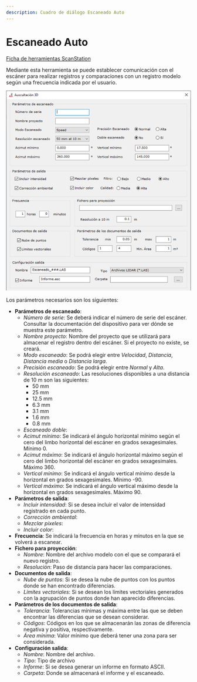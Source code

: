 ```yaml
---
description: Cuadro de diálogo Escaneado Auto
---
```


# Escaneado Auto

[Ficha de herramientas ScanStation](/mdtopx/fichas-de-herramientas/ficha-de-herramientas-scanstation.md)

Mediante esta herramienta se puede establecer comunicación con el escáner para realizar registros y comparaciones con un registro modelo según una frecuencia indicada por el usuario.

![Cuadro de diálogo Auscultación 3D](../../.gitbook/assets/image-37.png)

Los parámetros necesarios son los siguientes:

* **Parámetros de escaneado**:
  * _Número de serie_: Se deberá indicar el número de serie del escáner. Consultar la documentación del dispositivo para ver dónde se muestra este parámetro.
  * _Nombre proyecto_: Nombre del proyecto que se utilizará para almacenar el registro dentro del escáner. Si el proyecto no existe, se creará.
  * _Modo escaneado_: Se podrá elegir entre _Velocidad_, _Distancia_, _Distancia media_ o _Distancia larga_.
  * _Precisión escaneado_: Se podrá elegir entre _Normal_ y _Alta_.
  * _Resolución escaneado_: Las resoluciones disponibles a una distancia de 10 m son las siguientes:
    * 50 mm
    * 25 mm
    * 12.5 mm
    * 6.3 mm
    * 3.1 mm
    * 1.6 mm
    * 0.8 mm
  * _Escaneado doble_:
  * _Acimut mínimo_: Se indicará el ángulo horizontal mínimo según el cero del limbo horizontal del escáner en grados sexagesimales. Mínimo 0.
  * _Acimut máximo_: Se indicará el ángulo horizontal máximo según el cero del limbo horizontal del escáner en grados sexagesimales. Máximo 360.
  * _Vertical mínimo_: Se indicará el ángulo vertical mínimo desde la horizontal en grados sexagesimales. Mínimo -90.
  * _Vertical máximo_: Se indicará el ángulo vertical máximo desde la horizontal en grados sexagesimales. Máximo 90.
* **Parámetros de salida**:
  * _Incluir intensidad_: Si se desea incluir el valor de intensidad registrado en cada punto.
  * _Corrección ambiental_:
  * _Mezclar píxeles_:
  * _Incluir color_:
* **Frecuencia**: Se indicará la frecuencia en horas y minutos en la que se volverá a escanear.
* **Fichero para proyección**:
  * _Nombre_: Nombre del archivo modelo con el que se comparará el nuevo registro.
  * _Resolución_: Paso de distancia para hacer las comparaciones.
* **Documentos de salida**:
  * _Nube de puntos_: Si se desea la nube de puntos con los puntos donde se han encontrado diferencias.
  * _Límites vectoriales_: Si se desean los límites vectoriales generados con la agrupación de puntos donde han aparecido diferencias.
* **Parámetros de los documentos de salida**:
  * _Tolerancia_: Tolerancias mínimas y máxima entre las que se deben encontrar las diferencias que se desean considerar.
  * _Códigos_: Códigos en los que se almacenarán las zonas de diferencia negativa y positiva, respectivamente.
  * _Área mínima_: Valor mínimo que deberá tener una zona para ser considerada.
* **Configuración salida**:
  * _Nombre_: Nombre del archivo.
  * _Tipo_: Tipo de archivo
  * _Informe_: Si se desea generar un informe en formato ASCII.
  * _Carpeta_: Donde se almacenará el informe y el escaneado.
